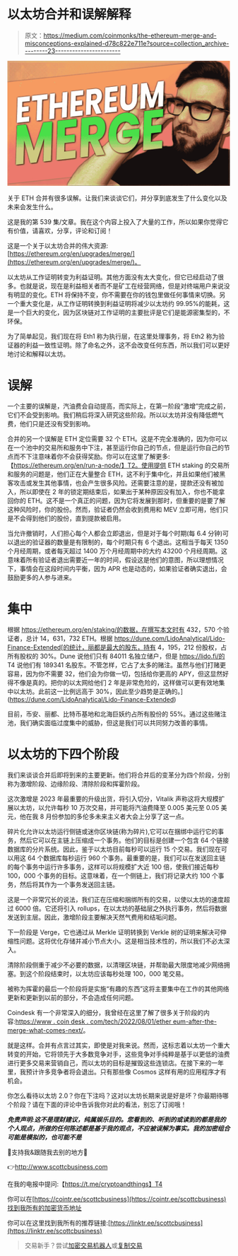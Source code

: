 # 以太坊合并和误解解释

> 原文：<https://medium.com/coinmonks/the-ethereum-merge-and-misconceptions-explained-d78c822e711e?source=collection_archive---------23----------------------->

![](img/f4eb9e3e8455997b03519a342227f2ec.png)

关于 ETH 合并有很多误解。让我们来谈谈它们，并分享到底发生了什么变化以及未来会发生什么。

这是我的第 539 集/文章。我在这个内容上投入了大量的工作，所以如果你觉得它有价值，请喜欢，分享，评论和订阅！

这是一个关于以太坊合并的伟大资源:[https://ethereum.org/en/upgrades/merge/](https://ethereum.org/en/upgrades/merge/)。

以太坊从工作证明转变为利益证明。其他方面没有太大变化，但它已经启动了很多。也就是说，现在是利益相关者而不是矿工在经营网络，但是对终端用户来说没有明显的变化。ETH 将保持不变，你不需要在你的钱包里做任何事情来切换。另一个重大变化是，从工作证明转换到利益证明将减少以太坊约 99.95%的能耗，这是一个巨大的变化，因为区块链对工作证明的主要批评是它们是能源密集型的，不环保。

为了简单起见，我们现在将 Eth1 称为执行层，在这里处理事务，将 Eth2 称为验证器的利益一致性证明。除了命名之外，这不会改变任何东西，所以我们可以更好地讨论和解释以太坊。

# 误解

一个主要的误解是，汽油费会自动提高，而实际上，在第一阶段“激增”完成之前，它们不会受到影响。我们稍后将深入研究这些阶段。所以以太坊并没有降低燃气费，他们只是还没有受到影响。

合并的另一个误解是 ETH 定位需要 32 个 ETH。这是不完全准确的，因为你可以在一个池中的交易所和服务中下注，甚至运行你自己的节点，但是运行你自己的节点而不下注意味着你不会获得奖励。你可以在这里了解更多:【https://ethereum.org/en/run-a-node/】T2。使用提供 ETH staking 的交易所和服务的问题是，他们正在大量整合 ETH，这不利于集中化，并且如果他们被黑客攻击或发生其他事情，也会产生很多风险。还需要注意的是，提款还没有被加入，所以即使在 2 年的锁定期结束后，如果出于某种原因没有加入，你也不能拿回你的 ETH。这不是一个真正的问题，因为它将发展到那时，但重要的是要了解这种风险时，你的股份。然而，验证者仍然会收到费用和 MEV 立即可用，他们只是不会得到他们的股份，直到提款被启用。

当允许撤销时，人们担心每个人都会立即退出，但是对于每个时期(每 6.4 分钟)可以退出的验证器的数量是有限制的，每个时期只有 6 个退出。这相当于每天 1350 个月经周期，或者每天超过 1400 万个月经周期中的大约 43200 个月经周期。这意味着所有验证者退出需要近一年的时间，假设这是他们的意图，所以理想情况下，事情会在这段时间内平衡，因为 APR 也是动态的，如果验证者确实退出，会鼓励更多的人参与进来。

# 集中

根据 https://ethereum.org/en/staking/的数据，在撰写本文时有 432，570 个验证者，总计 14，631，732 ETH。根据 https://dune.com/LidoAnalytical/Lido-Finance-Extended[的统计，丽都是最大的股东，持有 4，195，212 份股权，占所有股权的 30%。Dune 说他们只有 84011 名独立储户，但是 https://lido.fi/的 T4 说他们有 189341 名股东。不管怎样，它占了太多的赌注。虽然与他们打赌更容易，因为你不需要 32，他们会为你做一切，包括给你更高的 APY，但这显然好得不像是真的。把你的以太网给他们 2 年是非常危险的，这样做可以更有效地集中以太坊。此前这一比例远高于 30%，因此至少趋势是正确的。](https://dune.com/LidoAnalytical/Lido-Finance-Extended)

目前，币安、丽都、比特币基地和北海巨妖约占所有股份的 55%。通过这些赌注池，我们确实面临过度集中的威胁，但这是我们可以共同努力改善的事情。

# 以太坊的下四个阶段

我们来谈谈合并后即将到来的主要更新。他们将合并后的变革分为四个阶段，分别称为激增阶段、边缘阶段、清除阶段和挥霍阶段。

这次激增是 2023 年最重要的升级出货，将引入切分，Vitalik 声称这将大规模扩展以太坊，以允许每秒 10 万次交易，并可能将汽油费降至 0.005 美元至 0.05 美元，他在我 8 月份参加的多伦多未来主义者大会上分享了这一点。

碎片化允许以太坊运行侧链或迷你区块链(称为碎片),它可以在捆绑中运行它的事务，然后它可以在主链上压缩成一个事务。他们的目标是创建一个包含 64 个链接数据库的分片系统。因此，鉴于以太坊目前每秒可以运行 15 个交易。我们现在可以用这 64 个数据库每秒运行 960 个事务。最重要的是，我们可以在发送回主链的每个事务中运行许多事务，这样可以将规模扩大近 100 倍，使我们接近每秒 100，000 个事务的目标。这意味着，在一个侧链上，我们将记录大约 100 个事务，然后将其作为一个事务发送回主链。

这是一个非常冗长的说法，我们正在压缩和捆绑所有的交易，以使以太坊的速度超过 6000 倍。它还将引入 rollups，在以太坊的基础层之外执行事务，然后将数据发送到主层。因此，激增阶段主要解决天然气费用和结垢问题。

下一阶段是 Verge，它也通过从 Merkle 证明转换到 Verkle 树的证明来解决可伸缩性问题。这将优化存储并减小节点大小。这是相当技术性的，所以我们不必太深入。

清除阶段侧重于减少不必要的数据，以清理区块链，并帮助最大限度地减少网络拥塞。到这个阶段结束时，以太坊应该每秒处理 100，000 笔交易。

被称为挥霍的最后一个阶段将是实施“有趣的东西”这将主要集中在工作的其他网络更新和更新到以前的部分，不会造成任何问题。

Coindesk 有一个非常深入的细分，我曾经在这里了解了很多关于阶段的内容:[https://www . coin desk . com/tech/2022/08/01/ether eum-after-the-merge-what-comes-next/](https://www.coindesk.com/tech/2022/08/01/ethereum-after-the-merge-what-comes-next/)。

就是这样。合并有点言过其实，即使是对我来说。然而，这标志着以太坊一个重大转变的开始，它将领先于大多数竞争对手，这些竞争对手纯粹是基于以更低的油费进行更多交易来营销自己，而以太坊的目标是摧毁这些连锁店。在接下来的一年里，我预计许多竞争者将会退出。只有那些像 Cosmos 这样有用的应用程序才有机会。

你怎么看待以太坊 2.0？你在下注吗？这对以太坊长期来说是好是坏？你最期待哪个阶段？请在下面的评论中告诉我你对此的看法，别忘了订阅哦！

***免责声明:这不是理财建议，纯属娱乐目的。您看到的、听到的或读到的都是我的个人观点，所做的任何陈述都是基于我的观点，不应被误解为事实。我的加密组合可能是模拟的，也可能不是***

👥支持我&跟随我去别的地方👥

👉http://www.scottcbusiness.com

在我的电报中提问:【https://t.me/cryptoandthings】T4

你可以在[https://cointr.ee/scottcbusiness](https://cointr.ee/scottcbusiness)找到我所有的加密货币地址

你可以在这里找到我所有的推荐链接:[https://linktr.ee/scottcbusiness](https://linktr.ee/scottcbusiness)

> 交易新手？尝试[加密交易机器人](/coinmonks/crypto-trading-bot-c2ffce8acb2a)或[复制交易](/coinmonks/top-10-crypto-copy-trading-platforms-for-beginners-d0c37c7d698c)